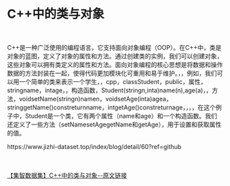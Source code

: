 <h1>C++中的类与对象</h1><br /><p>C++是一种广泛使用的编程语言，它支持面向对象编程（OOP）。在C++中，类是对象的蓝图，定义了对象的属性和方法。通过创建类的实例，我们可以创建对象，这些对象可以拥有类定义的属性和方法。面向对象编程的核心思想是将数据和操作数据的方法封装在一起，使得代码更加模块化可重用和易于维护。，，例如，我们可以用一个简单的类来表示一个学生，，cpp，classStudent，public，属性，stringname，intage，，构造函数，Student(stringn,inta)name(n),age(a)，，方法，voidsetName(stringn)namen，voidsetAge(inta)agea，stringgetName()constreturnname，intgetAge()constreturnage，，，，在这个例子中，Student是一个类，它有两个属性（name和age）和一个构造函数。我们还定义了一些方法（setNamesetAgegetName和getAge），用于设置和获取属性的值。</p><p>https://www.jizhi-dataset.top/index/blog/detail/60?ref=github</p><br /><br /><a href="https://www.jizhi-dataset.top/index/blog/detail/60?ref=github" target="_blank">【集智数据集】C++中的类与对象--原文链接</a>